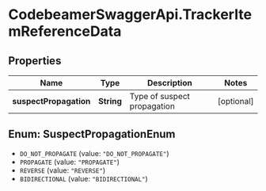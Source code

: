 # CodebeamerSwaggerApi.TrackerItemReferenceData

## Properties
Name | Type | Description | Notes
------------ | ------------- | ------------- | -------------
**suspectPropagation** | **String** | Type of suspect propagation | [optional] 

<a name="SuspectPropagationEnum"></a>
## Enum: SuspectPropagationEnum

* `DO_NOT_PROPAGATE` (value: `"DO_NOT_PROPAGATE"`)
* `PROPAGATE` (value: `"PROPAGATE"`)
* `REVERSE` (value: `"REVERSE"`)
* `BIDIRECTIONAL` (value: `"BIDIRECTIONAL"`)

